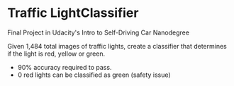 # Traffic LightClassifier
Final Project in Udacity's Intro to Self-Driving Car Nanodegree

Given 1,484 total images of traffic lights, create a classifier that determines if the light is red, yellow or green.

- 90% accuracy required to pass.
- 0 red lights can be classified as green (safety issue)
